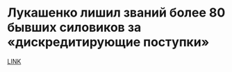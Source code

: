 # Лукашенко лишил званий более 80 бывших силовиков за «дискредитирующие поступки»



[LINK](https://varlamov.ru/4254827.html)